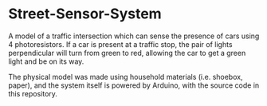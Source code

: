 # Street-Sensor-System
A model of a traffic intersection which can sense the presence of cars using 4 photoresistors. If a car is present at a traffic stop, the pair of lights perpendicular will turn from green to red, allowing the car to get a green light and be on its way.

The physical model was made using household materials (i.e. shoebox, paper), and the system itself is powered by Arduino, with the source code in this repository.
